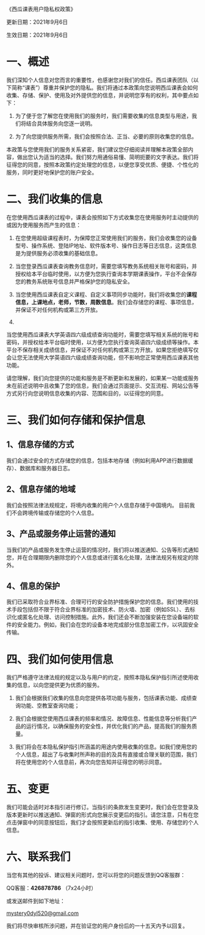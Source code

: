 《西瓜课表用户隐私权政策》

更新日期：2021年9月6日

生效日期：2021年9月6日

# 一、概述

我们深知个人信息对您而言的重要性，也感谢您对我们的信任。西瓜课表团队（以下简称“课表”）尊重并保护您的隐私。我们将通过本政策向您说明西瓜课表会如何收集、存储、保护、使用及对外提供您的信息，并说明您享有的权利，其中要点如下：

1. 为了便于您了解您在使用我们的服务时，我们需要收集的信息类型与用途，我们将结合具体服务向您逐一说明。

2. 为了向您提供服务所需，我们会按照合法、正当、必要的原则收集您的信息。

本政策与您使用我们的服务关系紧密，我们建议您仔细阅读并理解本政策全部内容，做出您认为适当的选择。我们努力用通俗易懂、简明扼要的文字表达。我们将征得您的同意，按照本政策约定处理您的信息，以便您享受优质、便捷、个性化的服务，同时更好地保护您的账户安全。

# 二、我们收集的信息

在您使用西瓜课表的过程中，课表会按照如下方式收集您在使用服务时主动提供的或因为使用服务而产生的信息：

1. 在您使用超级课程表时，为保障您正常使用我们的服务，我们会收集您的设备型号、操作系统、登陆IP地址、软件版本号、操作日志等日志信息，这类信息是为提供服务必须收集的基础信息。

2. 当您登录西瓜课表查询教务信息时，需要您填写教务系统相关账号和密码，并授权给本平台临时使用，以方便为您执行查询本学期课表操作，平台不会保存您的教务系统账号信息并严格保护您的隐私安全。

3. 当您使用西瓜课表自定义课程、自定义事项同步功能时，我们将收集您的**课程信息，上课地点，老师，节数，周数信息**。我们会存储您的课程、事项信息，并保证不对任何机构或第三方开放。

4.
当您使用西瓜课表大学英语四六级成绩查询功能时，需要您填写相关系统的账号和密码，并授权给本平台临时使用，以方便为您执行查询英语四六级成绩等操作。本平台不保存相关成绩信息，并保证不对任何机构或第三方开放。如果您拒绝填写仅会让您无法使用大学英语四六级成绩查询功能，但不影响您正常使用西瓜课表其他功能。

请您理解，我们向您提供的功能和服务是不断更新和发展的，如果某一功能或服务未在前述说明中且收集了您的信息，我们会通过页面提示、交互流程、网站公告等方式另行向您说明信息收集的内容、范围和目的，以征得您的同意。

# 三、我们如何存储和保护信息

## 1、信息存储的方式

我们会通过安全的方式存储您的信息，包括本地存储（例如利用APP进行数据缓存）、数据库和服务器日志。

## 2、信息存储的地域

我们会按照法律法规规定，将境内收集的用户个人信息存储于中国境内。 目前我们不会跨境传输或存储您的个人信息。

## 3、产品或服务停止运营的通知

当我们的产品或服务发生停止运营的情况时，我们将以推送通知、公告等形式通知您，并在合理期限内删除您的个人信息或进行匿名化处理，法律法规另有规定的除外。

## 4、信息的保护

我们已采取符合业界标准、合理可行的安全防护措施保护您的信息。我们使用的技术手段包括但不限于符合业界标准的加密技术、防火墙、加密（例如SSL）、去标识化或匿名化处理、访问控制措施。此外，我们还会不断加强安装在您设备端的软件的安全能力。例如，我们会在您的设备本地完成部分信息加密工作，以巩固安全传输。

# 四、我们如何使用信息

我们严格遵守法律法规的规定以及与用户的约定，按照本隐私保护指引所述使用收集的信息，以向您提供更为优质的服务。

1. 我们会根据我们收集的信息向您提供各项功能与服务，包括课表功能、成绩查询功能、空教室查询功能；

2. 我们会根据您使用西瓜课表的频率和情况、故障信息、性能信息等分析我们产品的运行情况，以确保服务的安全性，并优化我们的产品，提高我们的服务质量。

3. 我们将会在本隐私保护指引所涵盖的用途内使用收集的信息。如我们使用您的个人信息，超出了与收集时所声称的目的及具有直接或合理关联的范围，我们将在使用您的个人信息前，再次向您告知并征得您的明示同意。

# 五、变更

我们可能会适时对本指引进行修订。当指引的条款发生变更时，我们会在您登录及版本更新时以推送通知、弹窗的形式向您展示变更后的指引。请您注意，只有在您点击弹窗中的同意按钮后，我们才会按照更新后的指引收集、使用、存储您的个人信息。

# 六、联系我们

当您有其他的投诉、建议相关问题时，您可以将您的问题反馈到QQ客服群：

QQ客服：**426878786** （7x24小时）

或发送邮件到如下地址：

mystery0dyl520@gmail.com

我们将尽快审核所涉问题，并在验证您的用户身份后的一十五天内予以回复。